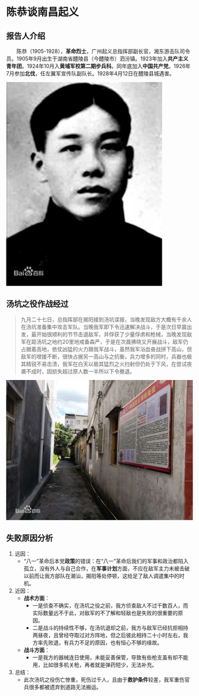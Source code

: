 # 陈恭谈南昌起义
## 报告人介绍
&emsp;&emsp;陈恭（1905-1928），**革命烈士**，广州起义总指挥部副长官，湘东游击队司令员。1905年9月出生于湖南省醴陵县（今醴陵市）泗汾镇。1923年加入**共产主义青年团**。1924年10月入**黄埔军校第二期步兵科**。同年底加入**中国共产党**。1926年7月参加**北伐**，任左翼军宣传队副队长。1928年4月12日在醴陵县城遇害。

![陈恭](../static/chen-gong-1.jpg)


## 汤坑之役作战经过
> 九月二十七日，总指挥部在揭阳接到汤坑谍报，当晚发现敌方大概有千余人在汤坑准备集中攻击军队。当晚我军即下令迅速解决战斗，于是次日早晨出发，最开始很顺利的节节击退敌军，并俘获了少量俘虏和枪械，当晚发现敌军在距汤坑之地约20里地戒备森严，于是在次晨拂晓又开展战斗，敌军仍占据着高地，依仗凶猛的火力跟我军战斗，虽然我军浴血奋战拼下高山，但敌军的增援不断，很快占据另一高山与之抗衡，兵力增多的同时，兵器也极其精锐不易击溃，我军在白天以极其猛烈之火扫射但仍处于下风，在尝试夜袭不成时，因损失超过原人数一半所以下令撤退。

![汤坑之役](../static/chen-gong-2.jpg)


## 失败原因分析
1. 远因：
	- “八一”革命后本党**政策**的错误：在“八一”革命后我们的军事和政治都陷入孤立，没有外人与自己合作，在**军事计划**方面，不应在敌军主力未被击破以前而让我方部队在潮汕，揭阳等处停顿，这给足了敌人调遣集中的时机。
2. 近因：
	- **战术方面**：
		- 一是侦查不确实，在汤坑之役之前，我方侦查敌人不过千数百人，而实际数量远不于此，对敌军的不了解和轻敌也是失败的很重要的原因。
		- 二是战斗的持续性不够，在汤坑退却之前，我方与敌军已经抗拒相持两昼夜，且曾经夺取过对方阵地，但之后彼此相持二十小时左右，我方率先败退，有兵力不足的原因，也有恒心不够的缘故。
	- **战斗方面**：
		- 一是我方的器械连日使用，未能妥善保管，导致有些枪支虽有却不能用，比如很多机关枪，再者就是弹药短少，无法补充。
3. 总结：
	- 此次汤坑之役伤亡惨重，死伤过千人，且由于**救护条件**较差，我军重伤官兵很多都被遗弃到道路无法搬运。

